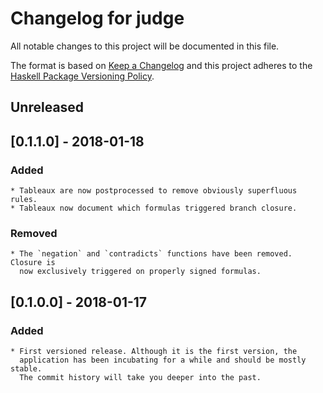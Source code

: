 Changelog for judge
===============================================================================

All notable changes to this project will be documented in this file.

The format is based on [Keep a Changelog](http://keepachangelog.com/en/1.0.0/)
and this project adheres to the [Haskell Package Versioning 
Policy](https://pvp.haskell.org/).

Unreleased
----------


[0.1.1.0] - 2018-01-18
----------------------

### Added

    * Tableaux are now postprocessed to remove obviously superfluous rules.
    * Tableaux now document which formulas triggered branch closure.

### Removed

    * The `negation` and `contradicts` functions have been removed. Closure is 
      now exclusively triggered on properly signed formulas.



[0.1.0.0] - 2018-01-17
----------------------

### Added

    * First versioned release. Although it is the first version, the 
      application has been incubating for a while and should be mostly stable. 
      The commit history will take you deeper into the past.
